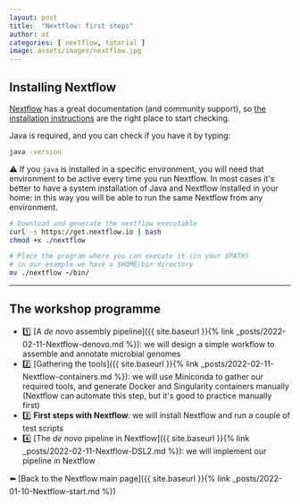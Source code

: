 ```yaml
---
layout: post
title:  "Nextflow: first steps"
author: at
categories: [ nextflow, tutorial ]
image: assets/images/nextflow.jpg
---
```


## Installing Nextflow

[Nextflow](https://www.nextflow.io/) has a great documentation (and community support), so [the installation instructions](https://www.nextflow.io/docs/latest/getstarted.html#installation) are the right place to start checking.

Java is required, and you can check if you have it by typing:

```bash
java -version
```

:warning: If you `java` is installed in a specific environment, you will need that environment to be active every time you run Nextflow.
In most cases it's better to have a system installation of Java and Nextflow installed in your home: in this way you will be able to run the same Nextflow from any environment.

```bash
# Download and generate the nextflow executable
curl -s https://get.nextflow.io | bash
chmod +x ./nextflow

# Place the program where you can execute it (in your $PATH)
# in our example we have a $HOME/bin directory
mv ./nextflow ~/bin/
```

--- 

## The workshop programme

* :one: [A *de novo* assembly pipeline]({{ site.baseurl }}{% link _posts/2022-02-11-Nextflow-denovo.md %}): we will design a simple workflow to assemble and annotate microbial genomes
* :two: [Gathering the tools]({{ site.baseurl }}{% link _posts/2022-02-11-Nextflow-containers.md %}): we will use Miniconda to gather our required tools, and generate Docker and Singularity containers manually (Nextflow can automate this step, but it's good to practice manually first)
* :three: **First steps with Nextflow**: we will install Nextflow and run a couple of test scripts
* :four: [The *de novo* pipeline in Nextflow]({{ site.baseurl }}{% link _posts/2022-02-11-Nextflow-DSL2.md %}): we will implement our pipeline in Nextflow

:arrow_left: [Back to the Nextflow main page]({{ site.baseurl }}{% link _posts/2022-01-10-Nextflow-start.md %})